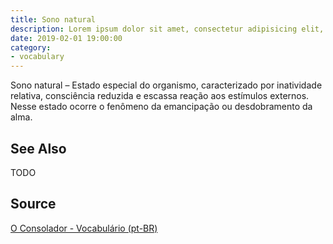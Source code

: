 ```yaml
---
title: Sono natural
description: Lorem ipsum dolor sit amet, consectetur adipisicing elit, sed do eiusmod tempor incididunt ut labore et dolore magna aliqua.  TODO
date: 2019-02-01 19:00:00
category:
- vocabulary
---
```


Sono natural – Estado especial do organismo, caracterizado por inatividade relativa, consciência reduzida e escassa reação aos estímulos externos. Nesse estado ocorre o fenômeno da emancipação ou desdobramento da alma.

## See Also
TODO

## Source
[O Consolador - Vocabulário (pt-BR)](http://www.oconsolador.com.br/linkfixo/vocabulario/principal.html)
